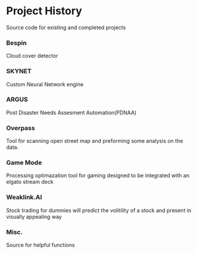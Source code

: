 # Project History
Source code for existing and completed projects

### Bespin
Cloud cover detector

### SKYNET
Custom Neural Network engine

### ARGUS
Post Disaster Needs Assesment Automation(PDNAA)

### Overpass
Tool for scanning open street map and preforming some analysis on the data.

### Game Mode
Processing optimazation tool for gaming designed to be integrated with an elgato stream deck

### Weaklink.AI
Stock trading for dummies will predict the volitility of a stock and present in visually appealing way

### Misc.
Source for helpful functions
